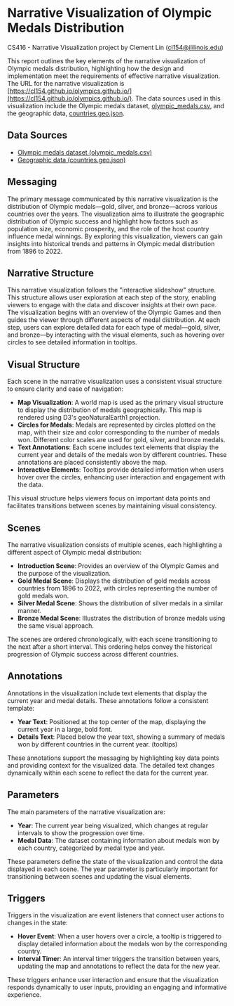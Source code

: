 # Narrative Visualization of Olympic Medals Distribution
CS416 - Narrative Visualization project by Clement Lin (cl154@ililinois.edu)

This report outlines the key elements of the narrative visualization of Olympic medals distribution, highlighting how the design and implementation meet the requirements of effective narrative visualization. The URL for the narrative visualization is [https://cl154.github.io/olympics.github.io/](https://cl154.github.io/olympics.github.io/). The data sources used in this visualization include the Olympic medals dataset, [olympic_medals.csv](https://www.kaggle.com/datasets/piterfm/olympic-games-medals-19862018?resource=download), and the geographic data, [countries.geo.json](https://github.com/johan/world.geo.json/blob/master/countries.geo.json).

## Data Sources
- [Olympic medals dataset (olympic_medals.csv)](https://www.kaggle.com/datasets/piterfm/olympic-games-medals-19862018?resource=download)
- [Geographic data (countries.geo.json)](https://github.com/johan/world.geo.json/blob/master/countries.geo.json)

## Messaging

The primary message communicated by this narrative visualization is the distribution of Olympic medals—gold, silver, and bronze—across various countries over the years. The visualization aims to illustrate the geographic distribution of Olympic success and highlight how factors such as population size, economic prosperity, and the role of the host country influence medal winnings. By exploring this visualization, viewers can gain insights into historical trends and patterns in Olympic medal distribution from 1896 to 2022.

## Narrative Structure

This narrative visualization follows the "interactive slideshow" structure. This structure allows user exploration at each step of the story, enabling viewers to engage with the data and discover insights at their own pace. The visualization begins with an overview of the Olympic Games and then guides the viewer through different aspects of medal distribution. At each step, users can explore detailed data for each type of medal—gold, silver, and bronze—by interacting with the visual elements, such as hovering over circles to see detailed information in tooltips.

## Visual Structure

Each scene in the narrative visualization uses a consistent visual structure to ensure clarity and ease of navigation:

- **Map Visualization**: A world map is used as the primary visual structure to display the distribution of medals geographically. This map is rendered using D3's geoNaturalEarth1 projection.
- **Circles for Medals**: Medals are represented by circles plotted on the map, with their size and color corresponding to the number of medals won. Different color scales are used for gold, silver, and bronze medals.
- **Text Annotations**: Each scene includes text elements that display the current year and details of the medals won by different countries. These annotations are placed consistently above the map.
- **Interactive Elements**: Tooltips provide detailed information when users hover over the circles, enhancing user interaction and engagement with the data.

This visual structure helps viewers focus on important data points and facilitates transitions between scenes by maintaining visual consistency.

## Scenes

The narrative visualization consists of multiple scenes, each highlighting a different aspect of Olympic medal distribution:

- **Introduction Scene**: Provides an overview of the Olympic Games and the purpose of the visualization.
- **Gold Medal Scene**: Displays the distribution of gold medals across countries from 1896 to 2022, with circles representing the number of gold medals won.
- **Silver Medal Scene**: Shows the distribution of silver medals in a similar manner.
- **Bronze Medal Scene**: Illustrates the distribution of bronze medals using the same visual approach.

The scenes are ordered chronologically, with each scene transitioning to the next after a short interval. This ordering helps convey the historical progression of Olympic success across different countries.

## Annotations

Annotations in the visualization include text elements that display the current year and medal details. These annotations follow a consistent template:

- **Year Text**: Positioned at the top center of the map, displaying the current year in a large, bold font.
- **Details Text**: Placed below the year text, showing a summary of medals won by different countries in the current year. (tooltips)

These annotations support the messaging by highlighting key data points and providing context for the visualized data. The detailed text changes dynamically within each scene to reflect the data for the current year.

## Parameters

The main parameters of the narrative visualization are:

- **Year**: The current year being visualized, which changes at regular intervals to show the progression over time.
- **Medal Data**: The dataset containing information about medals won by each country, categorized by medal type and year.

These parameters define the state of the visualization and control the data displayed in each scene. The year parameter is particularly important for transitioning between scenes and updating the visual elements.

## Triggers

Triggers in the visualization are event listeners that connect user actions to changes in the state:

- **Hover Event**: When a user hovers over a circle, a tooltip is triggered to display detailed information about the medals won by the corresponding country.
- **Interval Timer**: An interval timer triggers the transition between years, updating the map and annotations to reflect the data for the new year.

These triggers enhance user interaction and ensure that the visualization responds dynamically to user inputs, providing an engaging and informative experience.
